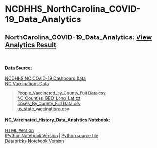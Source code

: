 # NCDHHS_NorthCarolina_COVID-19_Data_Analytics
## NorthCarolina_COVID-19_Data_Analytics: [View Analytics Result](https://databricks-prod-cloudfront.cloud.databricks.com/public/4027ec902e239c93eaaa8714f173bcfc/5046679506773131/1744289572805707/1881994316477184/latest.html)
<br>

#### Data Source: <br>
[NCDHHS NC COVID-19 Dashboard Data](https://covid19.ncdhhs.gov/dashboard/data-behind-dashboards) <br>
[NC Vaccinations Data](https://covid19.ncdhhs.gov/dashboard/vaccinations) <br>
> [People_Vaccinated_by_County_Full Data.csv](https://github.com/zmei1997/NCDHHS_NorthCarolina_COVID-19_Data_Analytics/blob/main/Data/People_Vaccinated_by_County_Full%20Data.csv) <br>
> [NC_Counties_GEO_Long_Lat.txt](https://github.com/zmei1997/NCDHHS_NorthCarolina_COVID-19_Data_Analytics/blob/main/Data/2020_gaz_counties_37.txt) <br>
> [Doses_By_County_Full Data.csv](https://github.com/zmei1997/NCDHHS_NorthCarolina_COVID-19_Data_Analytics/blob/main/Data/Doses_By_County_Full%20Data.csv) <br>
> [us_state_vaccinations.csv](https://github.com/zmei1997/NCDHHS_NorthCarolina_COVID-19_Data_Analytics/blob/main/Data/us_state_vaccinations.csv)

#### NC_Vaccinated_History_Data_Analytics Notebook: <br>
[HTML Version](https://databricks-prod-cloudfront.cloud.databricks.com/public/4027ec902e239c93eaaa8714f173bcfc/5046679506773131/1744289572805707/1881994316477184/latest.html)<br>
[IPython Notebook Version](https://github.com/zmei1997/NCDHHS_NorthCarolina_COVID-19_Data_Analytics/blob/main/NC_Vaccinated_History.ipynb)
 |  [Python source file](https://github.com/zmei1997/NCDHHS_NorthCarolina_COVID-19_Data_Analytics/blob/main/NC_Vaccinated_History.py)<br>
[Databricks Notebook Version](https://github.com/zmei1997/NCDHHS_NorthCarolina_COVID-19_Data_Analytics/blob/main/NC_Vaccinated_History.dbc)<br>

